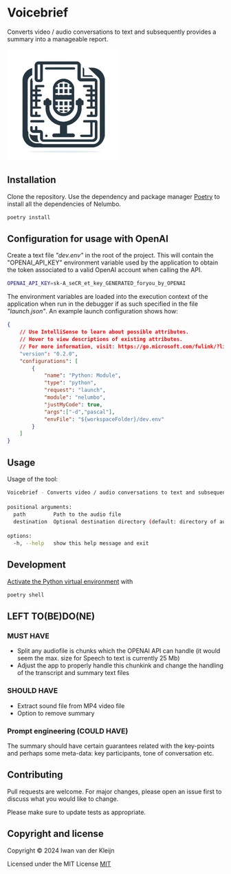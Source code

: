 # Voicebrief

Converts video / audio conversations to text and subsequently provides a summary into a manageable report.


![Voicebrief converts video / audio conversations to text ](images/voicebrief_small.png)


## Installation

Clone the repository. Use the dependency and package manager [Poetry](https://python-poetry.org/) to install all the dependencies of Nelumbo.

```bash
poetry install
```

## Configuration for usage with OpenAI

Create a text file _"dev.env"_ in the root of the project. This will contain the "OPENAI_API_KEY" environment variable used by the application to obtain the token associated to a valid OpenAI account when calling the API.

```bash
OPENAI_API_KEY=sk-A_seCR_et_key_GENERATED_foryou_by_OPENAI
```
The environment variables are loaded into the execution context of the application when run in the debugger if as such specified in the file _"launch.json"_. An example launch configuration shows how:

```json
{
    // Use IntelliSense to learn about possible attributes.
    // Hover to view descriptions of existing attributes.
    // For more information, visit: https://go.microsoft.com/fwlink/?linkid=830387
    "version": "0.2.0",
    "configurations": [
        {
            "name": "Python: Module",
            "type": "python",
            "request": "launch",
            "module": "nelumbo",
            "justMyCode": true,
            "args":["-d","pascal"],
            "envFile": "${workspaceFolder}/dev.env"
        }
    ]
}
```
## Usage

Usage of the tool:

```bash
Voicebrief - Converts video / audio conversations to text and subsequently provides a summary into a managable report.

positional arguments:
  path         Path to the audio file
  destination  Optional destination directory (default: directory of audio file)

options:
  -h, --help   show this help message and exit
```

## Development
[Activate the Python virtual environment](https://python-poetry.org/docs/basic-usage/#activating-the-virtual-environment) with

```bash
poetry shell
```

## LEFT TO(BE)DO(NE)

### MUST HAVE
- Split any audiofile is chunks which the OPENAI API can handle (it would seem the max. size for Speech to text is currently 25 Mb)
- Adjust the app to properly handle this chunkink and change the handling of the transcript and summary text files

### SHOULD HAVE
- Extract sound file from MP4 video file
- Option to remove summary

### Prompt engineering (COULD HAVE)

The summary should have certain guarantees related with the key-points and perhaps some meta-data: key participants, tone of conversation etc. 

## Contributing

Pull requests are welcome. For major changes, please open an issue first
to discuss what you would like to change.

Please make sure to update tests as appropriate.

## Copyright and license

Copyright © 2024 Iwan van der Kleijn

Licensed under the MIT License 
[MIT](https://choosealicense.com/licenses/mit/)